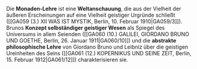 
Die **Monaden-Lehre** ist eine **Weltanschauung**, die aus der Vielheit der äußeren Erscheinungen auf eine Vielheit geistiger Urgründe schließt ([[GA059 (3.) XII WAS IST MYSTIK, Berlin, 10. Februar 1910|GA059/3]]). Brunos **Konzept selbständiger geistiger Wesen** als Spiegel des Universums in allem Seienden ([[GA060 (10.) GALILEI, GIORDANO BRUNO UND GOETHE, Berlin, 26. Januar 1911|GA060/10]]) und die **abstrakte philosophische Lehre** von Giordano Bruno und Leibniz über die geistigen Ureinheiten des Seins ([[GA061 (12.) KOPERNIKUS UND SEINE ZEIT, Berlin, 15. Februar 1912|GA061/12]]) charakterisieren sie.
